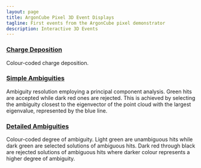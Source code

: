 ```yaml
---
layout: page
title: ArgonCube Pixel 3D Event Displays
tagline: First events from the ArgonCube pixel demonstrator
description: Interactive 3D Events
---
```


### [Charge Deposition](event967_pulses_q)

Colour-coded charge deposition.


### [Simple Ambiguities](event967_pulses_a_pca)

Ambiguity resolution employing a principal component analysis.
Green hits are accepted while dark red ones are rejected.
This is achieved by selecting the ambiguity closest to the eigenvector of the point cloud with the largest eigenvalue, represented by the blue line.


### [Detailed Ambiguities](event967_pulses_a_det)

Colour-coded degree of ambiguity.
Light green are unambiguous hits while dark green are selected solutions of ambiguous hits.
Dark red through black are rejected solutions of ambiguous hits where darker colour represents a higher degree of ambiguity.

